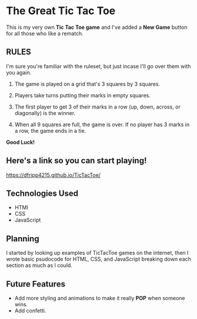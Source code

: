 # The Great Tic Tac Toe

This is my very own **Tic Tac Toe game** and I've added a **New Game** button for all those who like a rematch. 

## RULES

I'm sure you're familiar with the ruleset, but just incase I'll go over them with you again.

1. The game is played on a grid that's 3 squares by 3 squares.

2. Players take turns putting their marks in empty squares.

3. The first player to get 3 of their marks in a row (up, down, across, or diagonally) is the winner.

4. When all 9 squares are full, the game is over. If no player has 3 marks in a row, the game ends in a tie.

**Good Luck!**

## Here's a link so you can start playing!

https://dfripp4215.github.io/TicTacToe/

## Technologies Used

* HTMl
* CSS
* JavaScript

## Planning

I started by looking up examples of TicTacToe games on the internet, then I wrote basic psudocode for HTML, CSS, and JavaScript breaking down each section as much as I could.

## Future Features

* Add more styling and animations to make it really **POP** when someone wins.
* Add confetti.